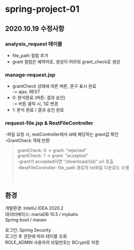# spring-project-01

## 2020.10.19 수정사항

### analysis_request 테이블<br>
- file_path 컬럼 추가<br>
- grant 컬럼은 예약어로, 생성이 어려워 grant_check로 생성<br>

### manage-request.jsp<br>
- grantCheck 상태에 따른 버튼, 문구 표시 완료<br>
-> ajax, REST<br>
- 0: 분석완료 (버튼: 결과 승인)<br>
-> 버튼 클릭 시, 1로 변경<br>
- 1: 분석 완료 / 결과 승인 완료<br>

### request-file.jsp & RestFileController<br>
-파일 요청 시, restController에서 id에 해당하는 grant값 확인<br>
-GrantCheck 객체 반환<br>
> grantCheck: 0 -> grant: "rejected"<br>
> grantCheck: 1 -> grant: "accepted"<br>
-grant가 accepted이면 "/download/{id}" url 호출<br>
-RestFileController: file_path 경로의 txt파일 다운로드 수행<br>
<br><br>

## 환경
개발환경: IntelliJ IDEA 2020.2 <br>
데이터베이스: mariaDB 10.5 / mybatis <br>
Spring boot / maven <br>

로그인: Spring Security <br>
로그인 후 권한에 따라 테이블 조회 <br>
ROLE_ADMIN 사용자의 비밀번호는 BCrypt로 저장
